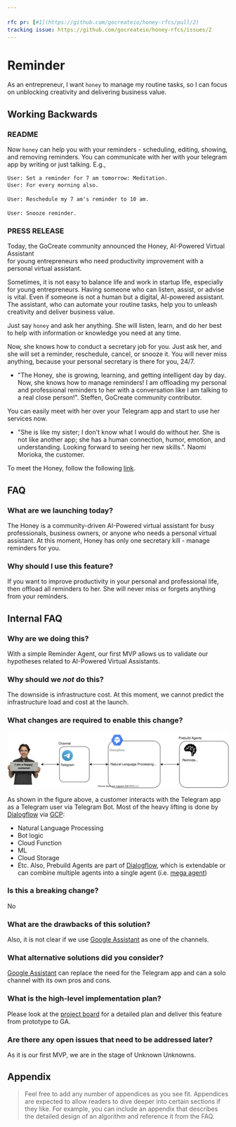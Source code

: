 ```yaml
---

rfc pr: [#1](https://github.com/gocreateio/honey-rfcs/pull/2)
tracking issue: https://github.com/gocreateio/honey-rfcs/issues/2
---
```


# Reminder

As an entrepreneur, I want `honey` to manage my routine tasks,
so I can focus on unblocking creativity and delivering business value.

## Working Backwards

### README

Now `honey` can help you with your reminders - scheduling, editing, showing, and removing reminders.
You can communicate with her with your telegram app by writing or just talking.
E.g.,

```
User: Set a reminder for 7 am tomorrow: Meditation.
User: For every morning also.

User: Reschedule my 7 am's reminder to 10 am.

User: Snooze reminder.
```

### PRESS RELEASE

Today, the GoCreate community announced the Honey, AI-Powered Virtual Assistant  
for young entrepreneurs who need productivity improvement with a personal virtual assistant.

Sometimes, it is not easy to balance life and work in startup life, especially for young entrepreneurs.
Having someone who can listen, assist, or advise is vital.
Even if someone is not a human but a digital, AI-powered assistant.
The assistant, who can automate your routine tasks, help you to unleash creativity and deliver business value.

Just say `honey` and ask her anything. She will listen, learn, and do her best to help with information or knowledge you need at any time.

Now, she knows how to conduct a secretary job for you.
Just ask her, and she will set a reminder, reschedule, cancel, or snooze it.
You will never miss anything, because your personal secretary is there for you, 24/7.

- "The Honey, she is growing, learning, and getting intelligent day by day.
  Now, she knows how to manage reminders!
  I am offloading my personal and professional reminders to her with a conversation like I am talking to a real close person!".
  Steffen, GoCreate community contributor.

You can easily meet with her over your Telegram app and start to use her services now.

- "She is like my sister; I don't know what I would do without her.
  She is not like another app; she has a human connection, humor, emotion, and understanding. Looking forward to seeing her new skills.".
  Naomi Morioka, the customer.

To meet the Honey, follow the following [link](https://t.me/gocreatehoneybot).

## FAQ

### What are we launching today?

The Honey is a community-driven AI-Powered virtual assistant for busy professionals, business owners, or anyone who needs a personal virtual assistant.
At this moment, Honey has only one secretary kill - manage reminders for you.

### Why should I use this feature?

If you want to improve productivity in your personal and professional life, then offload all reminders to her.
She will never miss or forgets anything from your reminders.

## Internal FAQ

### Why are we doing this?

With a simple Reminder Agent, our first MVP allows us to validate our hypotheses related to AI-Powered Virtual Assistants.

### Why should we _not_ do this?

The downside is infrastructure cost. At this moment, we cannot predict the infrastructure load and cost at the launch.

### What changes are required to enable this change?

![architecture](../images/0002-reminder.drawio.svg)

As shown in the figure above, a customer interacts with the Telegram app as a Telegram user via Telegram Bot.
Most of the heavy lifting is done by [Dialogflow] via [GCP]:

- Natural Language Processing
- Bot logic
- Cloud Function
- ML
- Cloud Storage
- Etc.
  Also, Prebuild Agents are part of [Dialogflow], which is extendable or can combine multiple agents into a single agent (i.e. [mega agent])

### Is this a breaking change?

No

### What are the drawbacks of this solution?

Also, it is not clear if we use [Google Assistant] as one of the channels.

### What alternative solutions did you consider?

[Google Assistant] can replace the need for the Telegram app and can a solo channel with its own pros and cons.

### What is the high-level implementation plan?

Please look at the [project board] for a detailed plan and deliver this feature from prototype to GA.

### Are there any open issues that need to be addressed later?

As it is our first MVP, we are in the stage of Unknown Unknowns.

## Appendix

> Feel free to add any number of appendices as you see fit. Appendices are expected to allow readers to dive deeper into
> certain sections if they like. For example, you can include an appendix that describes the detailed design of an
> algorithm and reference it from the FAQ.

[DialogFlow]: https://dialogflow.com/
[GCP]: https://cloud.google.com/
[Google Assistant]: https://assistant.google.com/
[mega agent]: https://cloud.google.com/dialogflow/es/docs/agents-mega
[project board]: https://github.com/gocreateio/honey/projects/1
